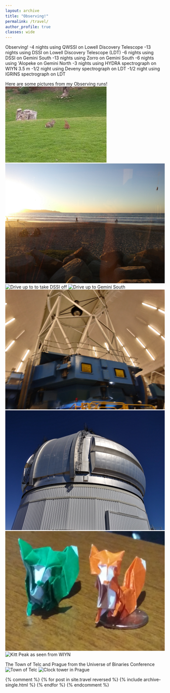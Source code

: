 ```yaml
---
layout: archive
title: "Observing!"
permalink: /travel/
author_profile: true
classes: wide
---
```


Observing!
-4 nights using QWSSI on Lowell Discovery Telescope
-13 nights using DSSI on Lowell Discovery Telescope (LDT)
-6 nights using DSSI on Gemini South
-13 nights using Zorro on Gemini South
-6 nights using 'Alopeke on Gemini North
-3 nights using HYDRA spectrograph on WIYN 3.5 m
-1/2 night using Deveny spectrograph on LDT
-1/2 night using IGRINS spectrograph on LDT

Here are some pictures from my Observing runs!
<img src="../images/1540756255943.jpg" alt="Bunnies at Gemini South" class="Left">
<img src="../images/20181103_195111.jpg" alt="La Serena Beach" class="right">
<img src="../images/20181104_113201.jpg" alt="Drive up to to take DSSI off" class="Left">
<img src="../images/20181104_113813.jpg" alt="Drive up to Gemini South" class="right">
<img src="../images/20181105_104411_HDR.jpg" alt="Gemini South Telescope" class="Left">
<img src="../images/20181105_103203_HDR.jpg" alt="DSSI!" class="right">
<img src="../images/20191014_010008_HDR.jpg" alt="'Alopeke and Zorro at Gemini North!" class="Left">
<img src="../images/20190324_153035_HDR.jpg" alt="Kitt Peak as seen from WIYN" class="right">

The Town of Telc and Prague from the Universe of Binaries Conference
<img src="../images/20190911_133101_HDR.jpg" alt="Town of Telc" class="Left">
<img src="../images/20190906_114143_HDR.jpg" alt="Clock tower in Prague" class="right">


{% comment %}
{% for post in site.travel reversed %}
  {% include archive-single.html %}
{% endfor %}
{% endcomment %}
